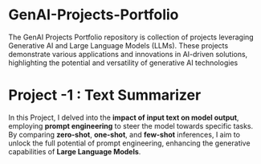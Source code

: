 # GenAI-Projects-Portfolio
The GenAI Projects Portfolio repository is collection of projects leveraging Generative AI and Large Language Models (LLMs). These projects demonstrate various applications and innovations in AI-driven solutions, highlighting the potential and versatility of generative AI technologies

# Project -1 : Text Summarizer


In this Project, I delved into the **impact of input text on model output**, employing **prompt engineering** to steer the model towards specific tasks. By comparing **zero-shot**, **one-shot**, and **few-shot** inferences, I aim to unlock the full potential of prompt engineering, enhancing the generative capabilities of **Large Language Models**.